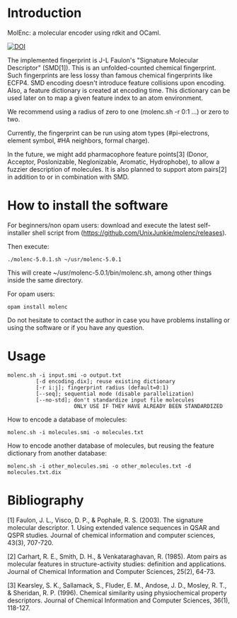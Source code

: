 # Introduction

MolEnc: a molecular encoder using rdkit and OCaml.

[![DOI](https://zenodo.org/badge/DOI/10.5281/zenodo.3546675.svg)](https://doi.org/10.5281/zenodo.3546675)

The implemented fingerprint is J-L Faulon's "Signature Molecular Descriptor"
(SMD[1]).
This is an unfolded-counted chemical fingerprint.
Such fingerprints are less lossy than famous chemical fingerprints like ECFP4.
SMD encoding doesn't introduce feature collisions upon encoding.
Also, a feature dictionary is created at encoding time.
This dictionary can be used later on to map a given feature index to an
atom environment.

We recommend using a radius of zero to one (molenc.sh -r 0:1 ...) or
zero to two.

Currently, the fingerprint can be run using atom types
(#pi-electrons, element symbol, #HA neighbors, formal charge).

In the future, we might add pharmacophore feature points[3]
(Donor, Acceptor, PosIonizable, NegIonizable, Aromatic, Hydrophobe),
to allow a fuzzier description of molecules.
It is also planned to support atom pairs[2] in addition
to or in combination with SMD.

# How to install the software

For beginners/non opam users:
download and execute the latest self-installer
shell script from (https://github.com/UnixJunkie/molenc/releases).

Then execute:
```
./molenc-5.0.1.sh ~/usr/molenc-5.0.1
```

This will create ~/usr/molenc-5.0.1/bin/molenc.sh, among other things
inside the same directory.

For opam users:
```
opam install molenc
```

Do not hesitate to contact the author in case you have problems installing
or using the software or if you have any question.

# Usage

```
molenc.sh -i input.smi -o output.txt
         [-d encoding.dix]; reuse existing dictionary
         [-r i:j]; fingerprint radius (default=0:1)
         [--seq]; sequential mode (disable parallelization)
         [--no-std]; don't standardize input file molecules
                     ONLY USE IF THEY HAVE ALREADY BEEN STANDARDIZED
```

How to encode a database of molecules:

```
molenc.sh -i molecules.smi -o molecules.txt

```

How to encode another database of molecules, but reusing the feature
dictionary from another database:

```
molenc.sh -i other_molecules.smi -o other_molecules.txt -d molecules.txt.dix
```

# Bibliography

[1] Faulon, J. L., Visco, D. P., & Pophale, R. S. (2003). The signature molecular descriptor. 1. Using extended valence sequences in QSAR and QSPR studies. Journal of chemical information and computer sciences, 43(3), 707-720.

[2] Carhart, R. E., Smith, D. H., & Venkataraghavan, R. (1985). Atom pairs as molecular features in structure-activity studies: definition and applications. Journal of Chemical Information and Computer Sciences, 25(2), 64-73.

[3] Kearsley, S. K., Sallamack, S., Fluder, E. M., Andose, J. D., Mosley, R. T., & Sheridan, R. P. (1996). Chemical similarity using physiochemical property descriptors. Journal of Chemical Information and Computer Sciences, 36(1), 118-127.
